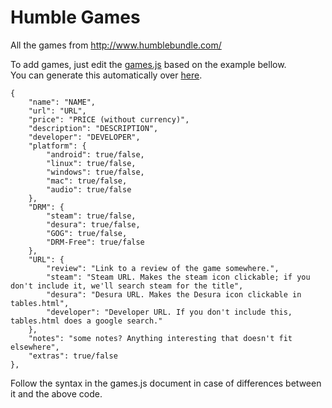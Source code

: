 Humble Games
============

All the games from http://www.humblebundle.com/

To add games, just edit the [games.js](https://github.com/Calvein/humble-games/blob/gh-pages/scripts/games.js)
based on the example bellow.  
You can generate this automatically over [here](http://calvein.github.io/humble-games/json.html).

    {
        "name": "NAME",
        "url": "URL",
        "price": "PRICE (without currency)",
        "description": "DESCRIPTION",
        "developer": "DEVELOPER",
        "platform": {
            "android": true/false,
            "linux": true/false,
            "windows": true/false,
            "mac": true/false,
            "audio": true/false
        },
        "DRM": {
            "steam": true/false,
            "desura": true/false,
            "GOG": true/false,
            "DRM-Free": true/false
        },
        "URL": {
            "review": "Link to a review of the game somewhere.",
            "steam": "Steam URL. Makes the steam icon clickable; if you don't include it, we'll search steam for the title",
            "desura": "Desura URL. Makes the Desura icon clickable in tables.html",
            "developer": "Developer URL. If you don't include this, tables.html does a google search."
        },
        "notes": "some notes? Anything interesting that doesn't fit elsewhere",
        "extras": true/false
    },


Follow the syntax in the games.js document in case of differences between it and the above code.
